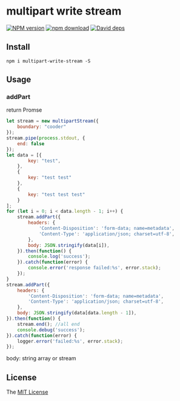 # multipart write stream

[![NPM version][npm-image]][npm-url]
[![npm download][download-image]][download-url]
[![David deps][david-image]][david-url]

[npm-image]: https://img.shields.io/npm/v/multipart-write-stream.svg
[npm-url]: https://npmjs.com/package/multipart-write-stream
[download-image]: https://img.shields.io/npm/dm/multipart-write-stream.svg
[download-url]: https://npmjs.com/package/multipart-write-stream
[david-image]: https://img.shields.io/david/imcooder/multipart-write-stream.svg
[david-url]: https://david-dm.org/imcooder/multipart-write-stream

## Install
```
npm i multipart-write-stream -S
```

## Usage
### addPart
return Promse

```js
let stream = new multipartStream({
    boundary: "cooder"
});
stream.pipe(process.stdout, {
    end: false
});
let data = [{
        key: "test",
    },
    {
        key: "test test"
    },
    {
        key: "test test test"
    }
];
for (let i = 0; i < data.length - 1; i++) {
    stream.addPart({
        headers: {
            'Content-Disposition': 'form-data; name=metadata',
            'Content-Type': 'application/json; charset=utf-8',
        },
        body: JSON.stringify(data[i]),
    }).then(function() {
        console.log('success');
    }).catch(function(error) {
        console.error('response failed:%s', error.stack);
    });
}
stream.addPart({
    headers: {
        'Content-Disposition': 'form-data; name=metadata',
        'Content-Type': 'application/json; charset=utf-8',
    },
    body: JSON.stringify(data[data.length - 1]),
}).then(function() {
    stream.end(); //all end
    console.debug('success');
}).catch(function(error) {
    logger.error('failed:%s', error.stack);
});
```
body: string array or stream
## License

The [MIT License](LICENSE)
